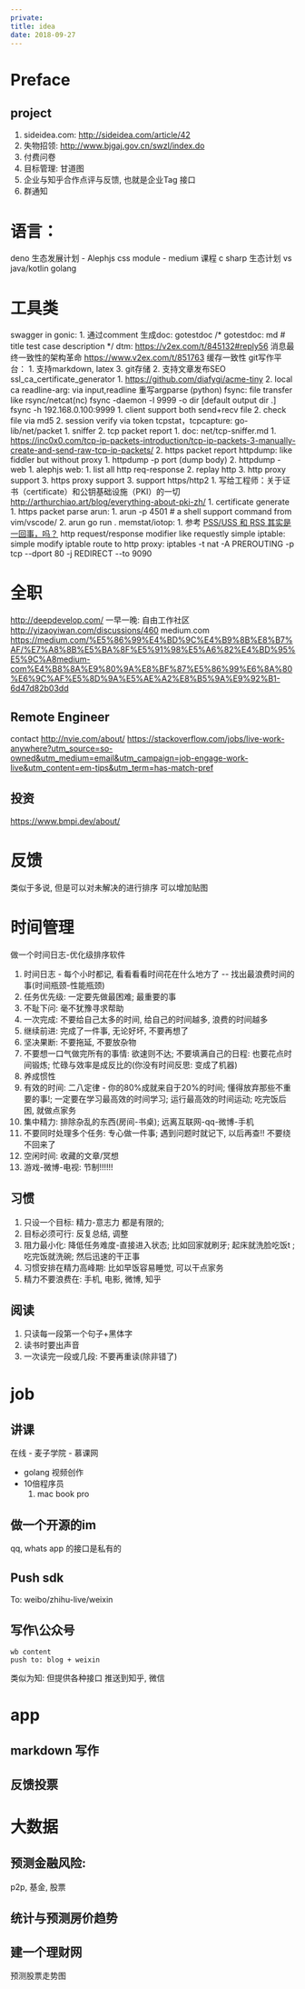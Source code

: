 ```yaml
---
private: 
title: idea
date: 2018-09-27
---
```

# Preface
## project
1. sideidea.com: http://sideidea.com/article/42
2. 失物招领: http://www.bjgaj.gov.cn/swzl/index.do
3. 付费问卷
3. 目标管理: 甘道图
1. 企业与知乎合作点评与反馈, 也就是企业Tag 接口
5. 群通知

# 语言：
deno 生态发展计划
    - Alephjs  css module
    - medium 课程
c sharp 生态计划 vs java/kotlin
golang


# 工具类
swagger in gonic:
    1. 通过comment 生成doc: gotestdoc 
    /* gotestdoc: md
        # title
        test case description
    */
dtm:
    https://v2ex.com/t/845132#reply56 消息最终一致性的架构革命
    https://www.v2ex.com/t/851763 缓存一致性
git写作平台：
    1. 支持markdown, latex
    3. git存储
    2. 支持文章发布SEO
ssl_ca_certificate_generator
    1. https://github.com/diafygi/acme-tiny
    2. local ca
readline-arg:
    via input,readline 重写argparse (python)
fsync: file transfer like rsync/netcat(nc)
    fsync -daemon -l 9999 -o dir [default output dir .]
    fsync -h 192.168.0.100:9999 
    1. client support both send+recv file
    2. check file via md5
    2. session verify via token 
tcpstat，tcpcapture: 
    go-lib/net/packet
    1. sniffer
    2. tcp packet report
    1. doc: net/tcp-sniffer.md
        1. https://inc0x0.com/tcp-ip-packets-introduction/tcp-ip-packets-3-manually-create-and-send-raw-tcp-ip-packets/
    2. https packet report
httpdump: like fiddler but without proxy
    1. httpdump -p port (dump body)
    2. httpdump -web
        1. alephjs web: 
            1. list all http req-response
            2. replay http
    3. http proxy support
    3. https proxy support
    3. support https/http2
        1. 写给工程师：关于证书（certificate）和公钥基础设施（PKI）的一切
        http://arthurchiao.art/blog/everything-about-pki-zh/
        1. certificate generate
        1. https packet parse
arun: 
    1. arun -p 4501 # a shell support command from vim/vscode/
    2. arun go run .
memstat/iotop:
    1. 参考 [PSS/USS 和 RSS 其实是一回事，吗？](https://changkun.de/blog/posts/pss-uss-rss/)
http request/response modifier like requestly
simple iptable:
    simple modify iptable
    route to http proxy: iptables -t nat -A PREROUTING -p tcp --dport 80 -j REDIRECT --to 9090

# 全职
http://deepdevelop.com/
一早一晚: 自由工作社区
http://yizaoyiwan.com/discussions/460
medium.com
https://medium.com/%E5%86%99%E4%BD%9C%E4%B9%8B%E8%B7%AF/%E7%A8%8B%E5%BA%8F%E5%91%98%E5%A6%82%E4%BD%95%E5%9C%A8medium-com%E4%B8%8A%E9%80%9A%E8%BF%87%E5%86%99%E6%8A%80%E6%9C%AF%E5%8D%9A%E5%AE%A2%E8%B5%9A%E9%92%B1-6d47d82b03dd

## Remote Engineer
contact http://nvie.com/about/
https://stackoverflow.com/jobs/live-work-anywhere?utm_source=so-owned&utm_medium=email&utm_campaign=job-engage-work-live&utm_content=em-tips&utm_term=has-match-pref

## 投资
https://www.bmpi.dev/about/

# 反馈
类似于多说, 但是可以对未解决的进行排序
可以增加贴图

# 时间管理
做一个时间日志-优化级排序软件

1. 时间日志 - 每个小时都记, 看看看看时间花在什么地方了 -- 找出最浪费时间的事(时间瓶颈-性能瓶颈)
2. 任务优先级: 一定要先做最困难; 最重要的事
3. 不耻下问: 毫不犹豫寻求帮助
4. 一次完成: 不要给自己太多的时间, 给自己的时间越多, 浪费的时间越多
5. 继续前进: 完成了一件事, 无论好坏, 不要再想了
4. 坚决果断: 不要拖延, 不要放杂物
5. 不要想一口气做完所有的事情: 欲速则不达; 不要填满自己的日程: 也要花点时间锻炼; 忙碌与效率是成反比的(你没有时间反思: 变成了机器)
6. 养成惯性
7. 有效的时间: 二八定律 - 你的80%成就来自于20%的时间; 懂得放弃那些不重要的事!;
    一定要在学习最高效的时间学习; 运行最高效的时间运动; 吃完饭后困, 就做点家务
8. 集中精力: 排除杂乱的东西(房间-书桌); 远离互联网-qq-微博-手机
9. 不要同时处理多个任务: 专心做一件事; 遇到问题时就记下, 以后再查!! 不要绕不回来了
9. 空闲时间: 收藏的文章/冥想
9. 游戏-微博-电视: 节制!!!!!!

## 习惯
1. 只设一个目标: 精力-意志力 都是有限的;
2. 目标必须可行: 反复总结, 调整
2. 阻力最小化: 降低任务难度-直接进入状态; 比如回家就刷牙; 起床就洗脸吃饭t ; 吃完饭就洗碗; 然后迅速的干正事
3. 习惯安排在精力高峰期: 比如早饭容易睡觉, 可以干点家务
4. 精力不要浪费在: 手机, 电影, 微博, 知乎

## 阅读
1. 只读每一段第一个句子+黑体字
2. 读书时要出声音
3. 一次读完一段或几段: 不要再重读(除非错了)

# job
## 讲课
在线 - 麦子学院 - 慕课网
- golang 视频创作
- 10倍程序员
    1. mac book pro

## 做一个开源的im
qq, whats app 的接口是私有的

## Push sdk
To: weibo/zhihu-live/weixin

## 写作\公众号
    wb content
    push to: blog + weixin

类似为知: 但提供各种接口
推送到知乎, 微信

# app
## markdown 写作
## 反馈投票

# 大数据
## 预测金融风险:
p2p, 基金, 股票

## 统计与预测房价趋势

## 建一个理财网
预测股票走势图